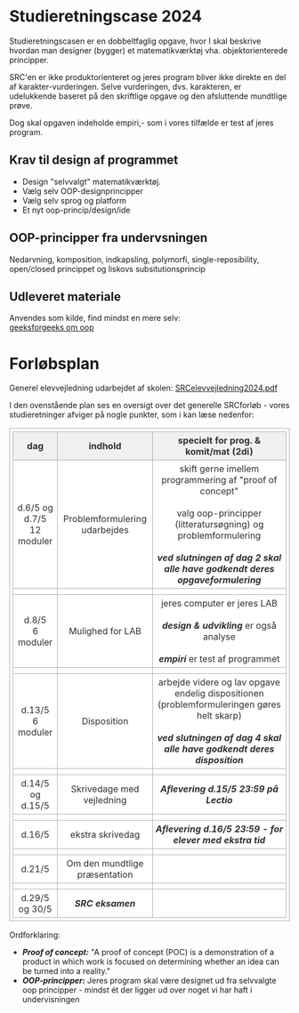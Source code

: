 # Studieretningscase 2024

Studieretningscasen er en dobbeltfaglig opgave, hvor I skal beskrive hvordan man designer (bygger) et matematikværktøj vha. objektorienterede principper.  

SRC'en er ikke produktorienteret og jeres program bliver ikke direkte en del af karakter-vurderingen.
Selve vurderingen, dvs. karakteren, er udelukkende baseret på den skriftlige opgave og den afsluttende mundtlige prøve.  

Dog skal opgaven indeholde empiri,- som i vores tilfælde er test af jeres program.      


## Krav til design af programmet

- Design "selvvalgt" matematikværktøj.     
- Vælg selv OOP-designprincipper
- Vælg selv sprog og platform 
- Et nyt oop-princip/design/ide

## OOP-principper fra undervsningen
Nedarvning, komposition, indkapsling, polymorfi, single-reposibility, open/closed princippet og liskovs subsitutionsprincip

## Udleveret materiale

Anvendes som kilde, find mindst en mere selv:   
[geeksforgeeks om oop](https://www.geeksforgeeks.org/best-practices-of-object-oriented-programming-oop/)

# Forløbsplan

Generel elevvejledning udarbejdet af skolen:
[SRCelevvejledning2024.pdf](SRCelevvejledning2024.pdf)

I den ovenstående plan ses en oversigt over det generelle SRCforløb - vores studieretninger afviger på nogle punkter, som i kan læse nedenfor:

| dag                            | indhold                                | specielt for prog. & komit/mat (2di)                                          |
|--------------------------------|----------------------------------------|-------------------------------------------------------------------------------|
| d.6/5 og d.7/5 <br> 12 moduler | Problemformulering udarbejdes          | skift gerne imellem programmering af "proof of concept" <br><br> valg oop-principper (litteratursøgning) og  problemformulering <br><br> ***ved slutningen af dag 2 skal alle have godkendt deres opgaveformulering*** |
|                                |                                        |                                                                               |
| d.8/5 <br> 6 moduler           | Mulighed for LAB                       | jeres computer er jeres LAB <br><br> ***design & udvikling*** er også analyse <br><br> ***empiri*** er test af programmet |
|                                |                                        |                                                                               |
| d.13/5 <br> 6 moduler          | Disposition                            | arbejde videre og lav opgave endelig dispositionen (problemformuleringen gøres helt skarp) <br><br> ***ved slutningen af dag 4 skal alle have godkendt deres disposition*** |
|                                |                                        |                                                                               |
| d.14/5 og d.15/5               | Skrivedage med vejledning              | ***Aflevering d.15/5 23:59 på Lectio***                                       |
|                                |                                        |                                                                               |
| d.16/5                         | ekstra skrivedag                       |***Aflevering d.16/5 23:59 - for elever med ekstra tid***                      |
|                                |                                        |                                                                               |
| d.21/5                         | Om den mundtlige præsentation          |                                                                               |
|                                |                                        |                                                                               |
| d.29/5 og 30/5                 | ***SRC eksamen***                      |                                                                               | 
<html>
<head>
	<style>
		table {
			border:1px solid #b3adad;
			border-collapse:collapse;
			padding:5px;
		}
		table th {
			border:1px solid #b3adad;
			padding:5px;
			background: #f0f0f0;
			color: #313030;
		}
		table td {
			border:1px solid #b3adad;
			text-align:center;
			padding:5px;
			background: #ffffff;
			color: #313030;
		}
	</style>
</head>
</html>

Ordforklaring:
- ***Proof of concept:*** "A proof of concept (POC) is a demonstration of a product in which work is focused on determining whether an idea can be turned into a reality."
- ***OOP-principper:*** Jeres program skal være designet ud fra selvvalgte oop principper - mindst ét der ligger ud over noget vi har haft i undervisningen 

